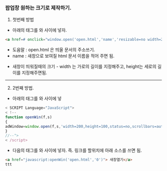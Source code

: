 ### 팝업창 원하는 크기로 제작하기.



1. 첫번째 방법 

* 아래의 태그를 <body>와 </body> 사이에 넣자.

```html
<a href=# onclick="window.open('open.html','name','resizable=no width=200 height=100');return false"> 새창열기</a>
```


- 도움말 : open.html 은 띄울 문서의 주소쓰기.
- name : 새창으로 보여질 html 문서 이름을 적어 주면 됨.
* 새창이 띄워질때의 크기 - width 는 가로의 길이를 지정해주고, height는 세로의 길이를 지정해주면됨.

---------------------------------------------------

2. 2번째 방법.

* 아래의 태그를 <head>와 </head> 사이에 넣

```js
< SCRIPT Language="JavaScript">
< !--
function openWin(f,s)
{
adWindow=window.open(f,s,'width=200,height=100,status=no,scrollbars=auto');
}
//--">
< /script>
```

- 다음의 태그를 <body>와 </body> 사이에 넣자. 즉. 링크를 할위치에 아래 소스를 쓰면 됨.

```html
<a href="javascript:openWin('open.html','0')"> 새창열기</a>
ttt
